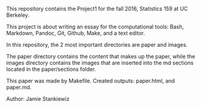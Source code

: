 This repository contains the Project1 for the fall 2016, Statistics 159 at UC Berkeley.

This project is about writing an essay for the computational tools: Bash, Markdown, Pandoc, Git, Github, Make, and a text editor.

In this repository, the 2 most important directories are paper and images.

The paper directory contains the content that makes up the paper, while the images directory contains the images that are inserted into the md sections located in the paper/sections folder.

This paper was made by Makefile. Created outputs: paper.html, and paper.md. 

Author: Jamie Stankiewiz